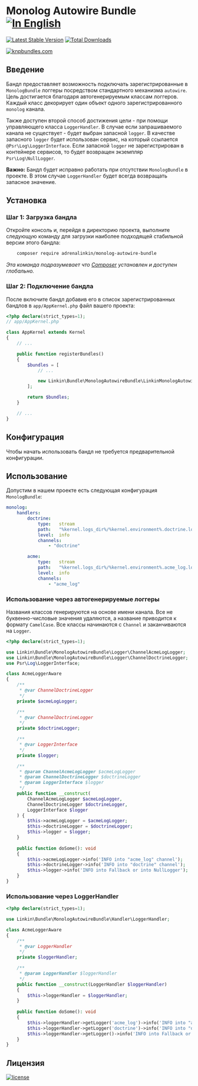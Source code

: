 Monolog Autowire Bundle [![In English](https://img.shields.io/badge/Switch_To-English-green.svg?style=flat-square)](./README.md)
=======================

[![Latest Stable Version](https://poser.pugx.org/adrenalinkin/monolog-autowire-bundle/v/stable)](https://packagist.org/packages/adrenalinkin/monolog-autowire-bundle)
[![Total Downloads](https://poser.pugx.org/adrenalinkin/monolog-autowire-bundle/downloads)](https://packagist.org/packages/adrenalinkin/monolog-autowire-bundle)

[![knpbundles.com](http://knpbundles.com/adrenalinkin/monolog-autowire-bundle/badge-short)](http://knpbundles.com/adrenalinkin/monolog-autowire-bundle)

Введение
--------

Бандл предоставляет возможность подключать зарегистрированные в `MonologBundle` логгеры
посредством стандартного механизма `autowire`.
Цель достигается благодаря автогенерируемым классам логгеров. Каждый класс декорирует один объект одного
зарегистрированного `monolog` канала.

Также доступен второй способ достижения цели - при помощи управляющего класса `LoggerHandler`.
В случае если запрашиваемого канала не существует - будет выбран запасной `logger`. 
В качестве запасного `logger` будет использован сервис, на который ссылается `@Psr\Log\LoggerInterface`. 
Если запасной `logger` не зарегистрирован в контейнере сервисов, то будет возвращен экземпляр `Psr\Log\NullLogger`.

**Важно:** Бандл будет исправно работать при отсутствии `MonologBundle` в проекте. 
В этом случае `LoggerHandler` будет всегда возвращать запасное значение.

Установка
---------

### Шаг 1: Загрузка бандла

Откройте консоль и, перейдя в директорию проекта, выполните следующую команду для загрузки наиболее подходящей
стабильной версии этого бандла:
```bash
    composer require adrenalinkin/monolog-autowire-bundle
```
*Эта команда подразумевает что [Composer](https://getcomposer.org) установлен и доступен глобально.*

### Шаг 2: Подключение бандла

После включите бандл добавив его в список зарегистрированных бандлов в `app/AppKernel.php` файл вашего проекта:

```php
<?php declare(strict_types=1);
// app/AppKernel.php

class AppKernel extends Kernel
{
    // ...

    public function registerBundles()
    {
        $bundles = [
            // ...

            new Linkin\Bundle\MonologAutowireBundle\LinkinMonologAutowireBundle(),
        ];

        return $bundles;
    }

    // ...
}
```

Конфигурация
------------

Чтобы начать использовать бандл не требуется предварительной конфигурации.

Использование
-------------

Допустим в нашем проекте есть следующая конфигурация `MonologBundle`:

```yaml
monolog:
    handlers:
        doctrine:
            type:   stream
            path:   "%kernel.logs_dir%/%kernel.environment%.doctrine.log"
            level:  info
            channels:
                - "doctrine"

        acme:
            type:   stream
            path:   "%kernel.logs_dir%/%kernel.environment%.acme_log.log"
            level:  info
            channels:
                - "acme_log"
```

### Использование через автогенерируемые логгеры

Названия классов генерируются на основе имени канала. Все не буквенно-числовые значения удаляются,
а название приводится к формату `CamelCase`. Все классы начинаются с `Channel` и заканчиваются на `Logger`.

```php
<?php declare(strict_types=1);

use Linkin\Bundle\MonologAutowireBundle\Logger\ChannelAcmeLogLogger;
use Linkin\Bundle\MonologAutowireBundle\Logger\ChannelDoctrineLogger;
use Psr\Log\LoggerInterface;

class AcmeLoggerAware
{
    /**
     * @var ChannelDoctrineLogger
     */
    private $acmeLogLogger;

    /**
     * @var ChannelDoctrineLogger
     */
    private $doctrineLogger;

    /**
     * @var LoggerInterface
     */
    private $logger;

    /**
     * @param ChannelAcmeLogLogger $acmeLogLogger
     * @param ChannelDoctrineLogger $doctrineLogger
     * @param LoggerInterface $logger
     */
    public function __construct(
        ChannelAcmeLogLogger $acmeLogLogger,
        ChannelDoctrineLogger $doctrineLogger,
        LoggerInterface $logger
    ) {
        $this->acmeLogLogger = $acmeLogLogger;
        $this->doctrineLogger = $doctrineLogger;
        $this->logger = $logger;
    }
    
    public function doSome(): void
    {
        $this->acmeLogLogger->info('INFO into "acme_log" channel');
        $this->doctrineLogger->info('INFO into "doctrine" channel');
        $this->logger->info('INFO into Fallback or into NullLogger');
    }
}
```

### Использование через LoggerHandler

```php
<?php declare(strict_types=1);

use Linkin\Bundle\MonologAutowireBundle\Handler\LoggerHandler;

class AcmeLoggerAware
{
    /**
     * @var LoggerHandler
     */
    private $loggerHandler;

    /**
     * @param LoggerHandler $loggerHandler
     */
    public function __construct(LoggerHandler $loggerHandler) 
    {
        $this->loggerHandler = $loggerHandler;
    }
    
    public function doSome(): void
    {
        $this->loggerHandler->getLogger('acme_log')->info('INFO into "acme_log" channel');
        $this->loggerHandler->getLogger('doctrine')->info('INFO into "doctrine" channel');
        $this->loggerHandler->getLogger()->info('INFO into Fallback or into NullLogger');
    }
}
```

Лицензия
--------

[![license](https://img.shields.io/badge/License-MIT-green.svg?style=flat-square)](./LICENSE)
